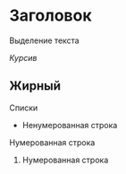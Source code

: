 # Заголовок

Выделение текста

*Курсив*

## Жирный

Списки

* Ненумерованная строка

Нумерованная строка

1. Нумерованная строка